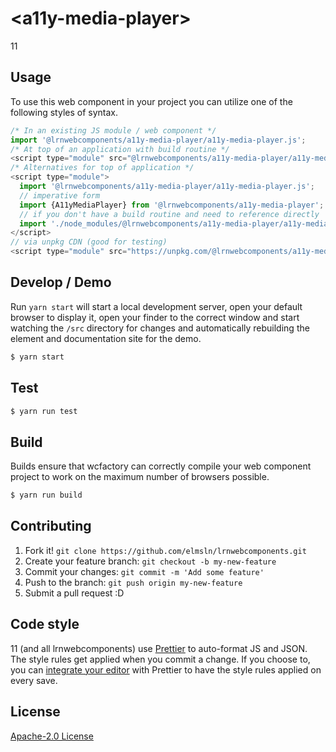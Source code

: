 # &lt;a11y-media-player&gt;

11
> 

## Usage
To use this web component in your project you can utilize one of the following styles of syntax.

```js
/* In an existing JS module / web component */
import '@lrnwebcomponents/a11y-media-player/a11y-media-player.js';
/* At top of an application with build routine */
<script type="module" src="@lrnwebcomponents/a11y-media-player/a11y-media-player.js"></script>
/* Alternatives for top of application */
<script type="module">
  import '@lrnwebcomponents/a11y-media-player/a11y-media-player.js';
  // imperative form
  import {A11yMediaPlayer} from '@lrnwebcomponents/a11y-media-player';
  // if you don't have a build routine and need to reference directly
  import './node_modules/@lrnwebcomponents/a11y-media-player/a11y-media-player.js';
</script>
// via unpkg CDN (good for testing)
<script type="module" src="https://unpkg.com/@lrnwebcomponents/a11y-media-player/a11y-media-player.js"></script>
```

## Develop / Demo
Run `yarn start` will start a local development server, open your default browser to display it, open your finder to the correct window and start watching the `/src` directory for changes and automatically rebuilding the element and documentation site for the demo.
```bash
$ yarn start
```

## Test

```bash
$ yarn run test
```

## Build
Builds ensure that wcfactory can correctly compile your web component project to
work on the maximum number of browsers possible.
```bash
$ yarn run build
```

## Contributing

1. Fork it! `git clone https://github.com/elmsln/lrnwebcomponents.git`
2. Create your feature branch: `git checkout -b my-new-feature`
3. Commit your changes: `git commit -m 'Add some feature'`
4. Push to the branch: `git push origin my-new-feature`
5. Submit a pull request :D

## Code style

11 (and all lrnwebcomponents) use [Prettier][prettier] to auto-format JS and JSON.  The style rules get applied when you commit a change.  If you choose to, you can [integrate your editor][prettier-ed] with Prettier to have the style rules applied on every save.

[prettier]: https://github.com/prettier/prettier/
[prettier-ed]: https://github.com/prettier/prettier/#editor-integration
[polyserve]: https://github.com/Polymer/polyserve
[web-component-tester]: https://github.com/Polymer/web-component-tester

## License
[Apache-2.0 License](http://opensource.org/licenses/Apache-2.0)